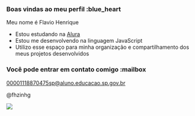 
### Boas vindas ao meu perfil :blue_heart

Meu nome é Flavio Henrique

- Estou estudando na [Alura](https://www.alura.com.br)
- Estou me desenvolvendo na linguagem JavaScript
- Utilizo esse espaço para minha organização e compartilhamento dos meus projetos desenvolvidos

### Você pode entrar em contato comigo :mailbox

00001118870475sp@aluno.educacao.sp.gov.br

@fhzinhg

![](https://media1.tenor.com/m/EnRojaH2AH4AAAAC/confused-meme.gif)
